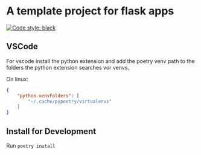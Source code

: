 # A template project for flask apps

[![Code style: black](https://img.shields.io/badge/code%20style-black-000000.svg)](https://github.com/psf/black)

## VSCode

For vscode install the python extension and add the poetry venv path to the folders the python extension searches vor venvs.

On linux:

```json
{
    "python.venvFolders": [
        "~/.cache/pypoetry/virtualenvs"
    ]
}
```

## Install for Development

Run `poetry install`
